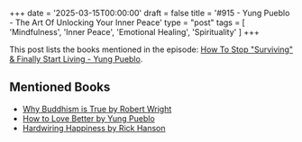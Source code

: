 +++
date = '2025-03-15T00:00:00'
draft = false
title = '#915 - Yung Pueblo - The Art Of Unlocking Your Inner Peace'
type = "post"
tags = [
  'Mindfulness',
  'Inner Peace',
  'Emotional Healing',
  'Spirituality'
]
+++

This post lists the books mentioned in the episode: [How To Stop "Surviving" & Finally Start Living - Yung Pueblo](https://www.youtube.com/watch?v=NAxDJzd_meg).

## Mentioned Books

- [Why Buddhism is True by Robert Wright](https://www.amazon.com/s?k=Why+Buddhism+is+True+by+Robert+Wright&tag=podcaststoboo-20)
- [How to Love Better by Yung Pueblo](https://www.amazon.com/s?k=How+to+Love+Better+by+Yung+Pueblo&tag=podcaststoboo-20)
- [Hardwiring Happiness by Rick Hanson](https://www.amazon.com/s?k=Hardwiring+Happiness+by+Rick+Hanson&tag=podcaststoboo-20)